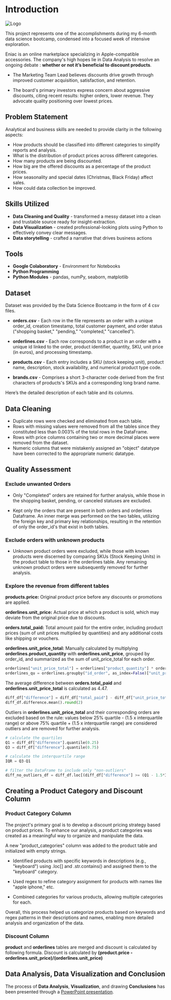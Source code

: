 
# Introduction

![Logo](https://www.mageworx.com/blog/wp-content/uploads/2020/01/30_blog_1060x454_Tiered_Discounts_Model__How_Does_it_Work_-1.png)

This project represents one of the accomplishments during my 6-month data science bootcamp, condensed into a focused week of intensive exploration.

Eniac is an online marketplace specializing in Apple-compatible accessories. The company's high hopes lie in Data Analysis to resolve an ongoing debate : **whether or not it’s beneficial to discount products**.

+ The Marketing Team Lead believes discounts drive growth through improved customer acquisition, satisfaction, and retention.

+ The board's primary investors express concern about aggressive discounts, citing recent results: higher orders, lower revenue. They advocate quality positioning over lowest prices.




## Problem Statement

Analytical and business skills are needed to provide clarity in the following aspects:

+ How products should be classified into different categories to simplify reports and analysis.
+ What is the distribution of product prices across different categories.
+ How many products are being discounted.
+ How big are the offered discounts as a percentage of the product prices.
+ How seasonality and special dates (Christmas, Black Friday) affect sales.
+ How could data collection be improved.
## Skills Utilized

+ **Data Cleaning and Quality** - transformed a messy dataset into a clean and trustable source ready for insight-extraction.
+ **Data Visualization** - created professional-looking plots using Python to effectively convey clear messages.
+ **Data storytelling** - crafted a narrative that drives business actions



## Tools

+ **Google Colaboratory** - Environment for Notebooks
+ **Python Programming** 
+ **Python Modules** - pandas, numPy, seaborn, matplotlib
## Dataset

Dataset was provided by the Data Science Bootcamp in the form of 4 csv files.


+ **orders.csv** - Each row in the file represents an order with a unique order_id, creation timestamp, total customer payment, and order status ("shopping basket," "pending," "completed," "cancelled"). 

+ **orderlines.csv** - Each row corresponds to a product in an order with a unique id linked to the order, product identifier, quantity, SKU, unit price (in euros), and processing timestamp.

+ **products.csv** - Each entry includes a SKU (stock keeping unit), product name, description, stock availability, and numerical product type code.

+ **brands.csv** - Comprises a short 3-character code derived from the first characters of products's SKUs and a corresponding long brand name.

Here’s the detailed description of each table and its columns.
## Data Cleaning

+ Duplicate rows were checked and eliminated from each table.
+ Rows with missing values were removed from all the tables since they constituted less than 0.003% of the total rows in the DataFrame.
+ Rows with price columns containing two or more decimal places were removed from the dataset.
+ Numeric columns that were mistakenly assigned an "object" datatype have been corrected to the appropriate numeric datatype.



## Quality Assessment

### Exclude unwanted Orders
+ Only "Completed" orders are retained for further analysis, while those in the shopping basket, pending, or canceled statuses are excluded.

+ Kept only the orders that are present in both orders and orderlines Dataframe. An inner merge was performed on the two tables, utilizing the foreign key and primary key relationships, resulting in the retention of only the order_id's that exist in both tables.

### Exclude orders with unknown products
+ Unknown product orders were excluded, while those with known products were discerned by comparing SKUs (Stock Keeping Units) in the product table to those in the orderlines table. Any remaining unknown product orders were subsequently removed for further analysis.

### Explore the revenue from different tables

**products.price:** Original product price before any discounts or promotions are applied.

**orderlines.unit_price:** Actual price at which a product is sold, which may deviate from the original price due to discounts.

**orders.total_paid:** Total amount paid for the entire order, including product prices (sum of unit prices multiplied by quantities) and any additional costs like shipping or vouchers.

**orderlines.unit_price_total:** Manually calculated by multiplying **orderlines.product_quantity** with **orderlines.unit_price**, grouped by order_id, and summarized as the sum of unit_price_total for each order.


```python
orderlines["unit_price_total"] = orderlines["product_quantity"] * orderlines["unit_price"]
orderlines_qu = orderlines.groupby("id_order", as_index=False)["unit_price_total"].sum()
```
The average difference between **orders.total_paid** and **orderlines.unit_price_total** is calculated as 4.47. 

```python
diff_df["difference"] = diff_df["total_paid"] - diff_df["unit_price_total"]
diff_df.difference.mean().round(2)
```

Outliers in **orderlines.unit_price_total** and their corresponding orders are excluded based on the rule: values below 25% quartile - (1.5 x interquartile range) or above 75% quartile + (1.5 x interquartile range) are considered outliers and are removed for further analysis.
```python
# calculate the quartiles
Q1 = diff_df["difference"].quantile(0.25)
Q3 = diff_df["difference"].quantile(0.75)

# calculate the interquartile range
IQR = Q3-Q1

# filter the DataFrame to include only "non-outliers"
diff_no_outliers_df = diff_df.loc[(diff_df["difference"] >= (Q1 - 1.5*IQR)) & (diff_df["difference"] <= (Q3 + 1.5*IQR))]
```




## Creating a Product Category and Discount Column 

### Product Category Column

The project's primary goal is to develop a discount pricing strategy based on product prices. To enhance our analysis, a product categories was created as a meaningful way to organize and manipulate the data.

A new "product_categories" column was added to the product table and initialized with empty strings.

+ Identified products with specific keywords in descriptions (e.g., "keyboard") using .loc[] and .str.contains() and assigned them to the "keyboard" category.

+ Used regex to refine category assignment for products with names like "apple iphone," etc.

+ Combined categories for various products, allowing multiple categories for each.

Overall, this process helped us categorize products based on keywords and regex patterns in their descriptions and names, enabling more detailed analysis and organization of the data.

### Discount Column

**product** and **orderlines** tables are merged and discount is calculated by following formula. Discount is calculated by **(product.price - orderlines.unit_price)/(orderlines.unit_price)**
## Data Analysis, Data Visualization and Conclusion

The process of **Data Analysis**, **Visualization**, and drawing **Conclusions** has been presented through a [PowerPoint presentation](https://docs.google.com/presentation/d/1sIlop0RNP5RHv3d-1m-w_xU1t8leh_vb1-K1AHQsark/edit?usp=sharing).
